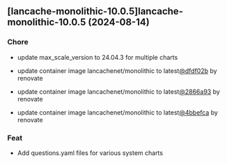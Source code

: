 

## [lancache-monolithic-10.0.5]lancache-monolithic-10.0.5 (2024-08-14)

### Chore



- update max_scale_version to 24.04.3 for multiple charts

- update container image lancachenet/monolithic to latest[@dfdf02b](https://github.com/dfdf02b) by renovate

- update container image lancachenet/monolithic to latest[@2866a93](https://github.com/2866a93) by renovate

- update container image lancachenet/monolithic to latest[@4bbefca](https://github.com/4bbefca) by renovate

### Feat



- Add questions.yaml files for various system charts